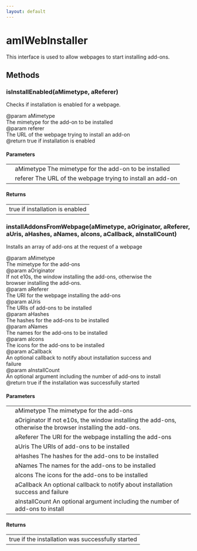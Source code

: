 ```yaml
---
layout: default
---
```


# amIWebInstaller #
  
This interface is used to allow webpages to start installing add-ons.  
  

## Methods ##

### isInstallEnabled(aMimetype, aReferer) ###
  
Checks if installation is enabled for a webpage.  
  
@param  aMimetype  
        The mimetype for the add-on to be installed  
@param  referer  
        The URL of the webpage trying to install an add-on  
@return true if installation is enabled  
  

#### Parameters ####

<table>

<tr>
<td></td>
<td>aMimetype  
        The mimetype for the add-on to be installed  
</td>
</tr>

<tr>
<td></td>
<td>referer  
        The URL of the webpage trying to install an add-on  
</td>
</tr>

</table>

#### Returns ####

<table>

<tr>
<td>true if installation is enabled  
</td>
</tr>

</table>

### installAddonsFromWebpage(aMimetype, aOriginator, aReferer, aUris, aHashes, aNames, aIcons, aCallback, aInstallCount) ###
  
Installs an array of add-ons at the request of a webpage  
  
@param  aMimetype  
        The mimetype for the add-ons  
@param  aOriginator  
        If not e10s, the window installing the add-ons, otherwise the  
        browser installing the add-ons.  
@param  aReferer  
        The URI for the webpage installing the add-ons  
@param  aUris  
        The URIs of add-ons to be installed  
@param  aHashes  
        The hashes for the add-ons to be installed  
@param  aNames  
        The names for the add-ons to be installed  
@param  aIcons  
        The icons for the add-ons to be installed  
@param  aCallback  
        An optional callback to notify about installation success and  
        failure  
@param  aInstallCount  
        An optional argument including the number of add-ons to install  
@return true if the installation was successfully started  
  

#### Parameters ####

<table>

<tr>
<td></td>
<td>aMimetype  
        The mimetype for the add-ons  
</td>
</tr>

<tr>
<td></td>
<td>aOriginator  
        If not e10s, the window installing the add-ons, otherwise the  
        browser installing the add-ons.  
</td>
</tr>

<tr>
<td></td>
<td>aReferer  
        The URI for the webpage installing the add-ons  
</td>
</tr>

<tr>
<td></td>
<td>aUris  
        The URIs of add-ons to be installed  
</td>
</tr>

<tr>
<td></td>
<td>aHashes  
        The hashes for the add-ons to be installed  
</td>
</tr>

<tr>
<td></td>
<td>aNames  
        The names for the add-ons to be installed  
</td>
</tr>

<tr>
<td></td>
<td>aIcons  
        The icons for the add-ons to be installed  
</td>
</tr>

<tr>
<td></td>
<td>aCallback  
        An optional callback to notify about installation success and  
        failure  
</td>
</tr>

<tr>
<td></td>
<td>aInstallCount  
        An optional argument including the number of add-ons to install  
</td>
</tr>

</table>

#### Returns ####

<table>

<tr>
<td>true if the installation was successfully started  
</td>
</tr>

</table>
